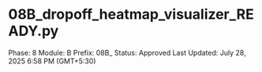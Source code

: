 # 08B_dropoff_heatmap_visualizer_READY.py

Phase: 8
Module: B
Prefix: 08B_
Status: Approved
Last Updated: July 28, 2025 6:58 PM (GMT+5:30)